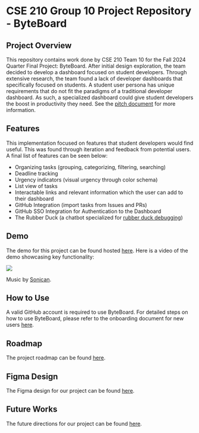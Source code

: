 # CSE 210 Group 10 Project Repository - ByteBoard

## Project Overview
This repository contains work done by CSE 210 Team 10 for the Fall 2024 Quarter Final Project: ByteBoard. After initial design exploration, the team decided to develop a dashboard focused on student developers. Through extensive research, the team found a lack of developer dashboards that specifically focused on students. A student user persona has unique requirements that do not fit the paradigms of a traditional developer dashboard. As such, a specialized dashboard could give student developers the boost in productivity they need. See the [pitch document](https://github.com/CSE-210-Team-10/cse210-group10/blob/main/spec/CSE210_Team10_Pitch.pdf) for more information.

## Features
This implementation focused on features that student developers would find useful. This was found through iteration and feedback from potential users. A final list of features can be seen below:
- Organizing tasks (grouping, categorizing, filtering, searching)
- Deadline tracking
- Urgency indicators (visual urgency through color schema)
- List view of tasks
- Interactable links and relevant information which the user can add to their dashboard
- GitHub Integration (import tasks from Issues and PRs)
- GitHub SSO Integration for Authentication to the Dashboard
- The Rubber Duck (a chatbot specialized for [rubber duck debugging](https://rubberduckdebugging.com/))

## Demo
The demo for this project can be found hosted [here](https://student-dev-dashboard.pages.dev/). Here is a video of the demo showcasing key functionality:

[![](https://markdown-videos-api.jorgenkh.no/youtube/HsUoUxZL3rQ)](https://youtu.be/HsUoUxZL3rQ)

Music by [Sonican](https://pixabay.com/users/sonican-38947841/).

## How to Use
A valid GitHub account is required to use ByteBoard. For detailed steps on how to use ByteBoard, please refer to the onboarding document for new users [here](https://github.com/CSE-210-Team-10/cse210-group10/blob/main/admin/documentation/onboarding.md).

## Roadmap
The project roadmap can be found [here](https://github.com/CSE-210-Team-10/cse210-group10/blob/main/spec/supplemental/Project%20Roadmap/CSE210_Team10_ProjectRoadMap.jpg).

## Figma Design
The Figma design for our project can be found [here](https://www.figma.com/design/vmR73ilvmkx0uk6126HwOk/CSE-210-Design?node-id=1629-363&t=B4jDyR6kxwGMAkyP-1).

## Future Works
The future directions for our project can be found [here](https://github.com/CSE-210-Team-10/cse210-group10/blob/main/admin/documentation/future-works.md).
